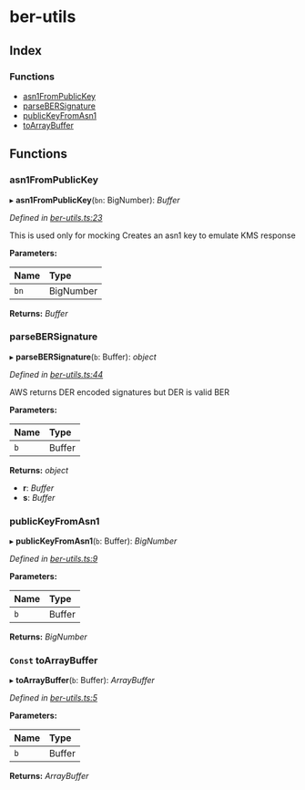 # ber-utils

## Index

### Functions

* [asn1FromPublicKey](_ber_utils_.md#asn1frompublickey)
* [parseBERSignature](_ber_utils_.md#parsebersignature)
* [publicKeyFromAsn1](_ber_utils_.md#publickeyfromasn1)
* [toArrayBuffer](_ber_utils_.md#const-toarraybuffer)

## Functions

### asn1FromPublicKey

▸ **asn1FromPublicKey**\(`bn`: BigNumber\): _Buffer_

_Defined in_ [_ber-utils.ts:23_](https://github.com/celo-org/celo-monorepo/blob/master/packages/sdk/wallets/wallet-hsm/src/ber-utils.ts#L23)

This is used only for mocking Creates an asn1 key to emulate KMS response

**Parameters:**

| Name | Type |
| :--- | :--- |
| `bn` | BigNumber |

**Returns:** _Buffer_

### parseBERSignature

▸ **parseBERSignature**\(`b`: Buffer\): _object_

_Defined in_ [_ber-utils.ts:44_](https://github.com/celo-org/celo-monorepo/blob/master/packages/sdk/wallets/wallet-hsm/src/ber-utils.ts#L44)

AWS returns DER encoded signatures but DER is valid BER

**Parameters:**

| Name | Type |
| :--- | :--- |
| `b` | Buffer |

**Returns:** _object_

* **r**: _Buffer_
* **s**: _Buffer_

### publicKeyFromAsn1

▸ **publicKeyFromAsn1**\(`b`: Buffer\): _BigNumber_

_Defined in_ [_ber-utils.ts:9_](https://github.com/celo-org/celo-monorepo/blob/master/packages/sdk/wallets/wallet-hsm/src/ber-utils.ts#L9)

**Parameters:**

| Name | Type |
| :--- | :--- |
| `b` | Buffer |

**Returns:** _BigNumber_

### `Const` toArrayBuffer

▸ **toArrayBuffer**\(`b`: Buffer\): _ArrayBuffer_

_Defined in_ [_ber-utils.ts:5_](https://github.com/celo-org/celo-monorepo/blob/master/packages/sdk/wallets/wallet-hsm/src/ber-utils.ts#L5)

**Parameters:**

| Name | Type |
| :--- | :--- |
| `b` | Buffer |

**Returns:** _ArrayBuffer_

